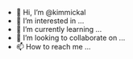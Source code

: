 - 👋 Hi, I’m @kimmickal
- 👀 I’m interested in ...
- 🌱 I’m currently learning ...
- 💞️ I’m looking to collaborate on ...
- 📫 How to reach me ...

<!---
kimmickal/kimmickal is a ✨ special ✨ repository because its `README.md` (this file) appears on your GitHub profile.
You can click the Preview link to take a look at your changes.
--->
